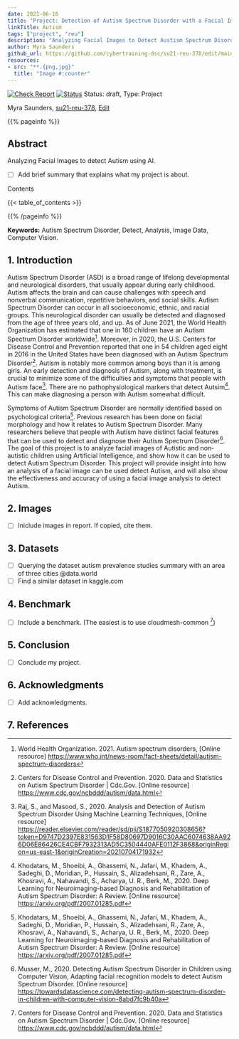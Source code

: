 ```yaml
---
date: 2021-06-16
title: "Project: Detection of Autism Spectrum Disorder with a Facial Image using Artificial Intelligence"
linkTitle: Autism
tags: ["project", "reu"]
description: "Analyzing Facial Images to Detect Austism Spectrum Disorder using AI"
author: Myra Saunders
github_url: https://github.com/cybertraining-dsc/su21-reu-378/edit/main/project/index.md
resources:
- src: "**.{png,jpg}"
  title: "Image #:counter"
---
```


[![Check Report](https://github.com/cybertraining-dsc/su21-reu-378/workflows/Check%20Report/badge.svg)](https://github.com/cybertraining-dsc/su21-reu-378/actions)
[![Status](https://github.com/cybertraining-dsc/su21-reu-378/workflows/Status/badge.svg)](https://github.com/cybertraining-dsc/su21-reu-378/actions)
Status: draft, Type: Project


Myra Saunders, [su21-reu-378](https://github.com/cybertraining-dsc/su21-reu-378), [Edit](https://github.com/cybertraining-dsc/su21-reu-378/blob/main/project/index.md)

{{% pageinfo %}}

## Abstract

Analyzing Facial Images to detect Autism using AI.
- [ ] Add brief summary that explains what my project is about.

Contents

{{< table_of_contents >}}

{{% /pageinfo %}}

**Keywords:** Autism Spectrum Disorder, Detect, Analysis, Image Data, Computer Vision. 

## 1. Introduction

Autism Spectrum Disorder (ASD) is a broad range of lifelong developmental and neurological disorders, that usually appear during early childhood. Autism affects the brain and can cause challenges with speech and nonverbal communication, repetitive behaviors, and social skills. Autism Spectrum Disorder can occur in all socioeconomic, ethnic, and racial groups. This neurological disorder can usually be detected and diagnosed from the age of three years old, and up. As of June 2021, the World Health Organization has estimated that one in 160 children have an Autism Spectrum Disorder worldwide[^1]. Moreover, in 2020, the U.S. Centers for Disease Control and Prevention reported that one in 54 children aged eight in 2016 in the United States have been diagnosed with an Autism Spectrum Disorder[^2]. Autism is notably more common among boys than it is among girls. An early detection and diagnosis of Autism, along with treatment, is crucial to minimize some of the difficulties and symptoms that people with Autism face[^3]. There are no pathophysiological markers that detect Autsim[^4]. This can make diagnosing a person with Autism somewhat difficult. 

Symptoms of Autism Spectrum Disorder are normally identified based on psychological criteria[^4]. Previous research has been done on facial morphology and how it relates to Autism Spectrum Disorder. Many researchers believe that people with Autism have distinct facial features that can be used to detect and diagnose their Autism Spectrum Disorder[^5]. The goal of this project is to analyze facial images of Autistic and non-autistic children using Artificial Intelligence, and show how it can be used to detect Autism Spectrum Disorder. This project will provide insight into how an analysis of a facial image can be used detect Autism, and will also show the effectiveness and accuracy of using a facial image analysis to detect Autism.

## 2. Images

- [ ] Iniclude images in report. If copied, cite them.

## 3. Datasets

- [ ] Querying the dataset autism prevalence studies summary with an area of three cities @data.world
- [ ] Find a similar dataset in kaggle.com

## 4. Benchmark

- [ ] Include a benchmark. (The easiest is to use cloudmesh-common [^2])
 
## 5. Conclusion

- [ ] Conclude my project.

## 6. Acknowledgments

- [ ] Add acknowledgments.

## 7. References

[^1]: World Health Organization. 2021. Autism spectrum disorders, [Online resource] https://www.who.int/news-room/fact-sheets/detail/autism-spectrum-disorders

[^2]: Centers for Disease Control and Prevention. 2020. Data and Statistics on Autism Spectrum Disorder | Cdc.Gov. [Online resource] https://www.cdc.gov/ncbddd/autism/data.html

[^3]: Raj, S., and Masood, S., 2020. Analysis and Detection of Autism Spectrum Disorder Using Machine Learning Techniques, [Online resource] https://reader.elsevier.com/reader/sd/pii/S1877050920308656?token=D9747D2397E831563D1F58D80697D9016C30AAC6074638AA926D06E86426CE4CBF7932313AD5C3504440AFE0112F3868&originRegion=us-east-1&originCreation=20210704171932

[^4]: Khodatars, M., Shoeibi, A., Ghassemi, N., Jafari, M., Khadem, A., Sadeghi, D., Moridian, P., Hussain, S., Alizadehsani, R., Zare, A., Khosravi, A., Nahavandi, S., Acharya, U. R., Berk, M., 2020. Deep Learning for Neuroimaging-based Diagnosis and Rehabilitation of Autism Spectrum Disorder: A Review. [Online resource] https://arxiv.org/pdf/2007.01285.pdf

[^5]: Musser, M., 2020. Detecting Autism Spectrum Disorder in Children using Computer Vision, Adapting facial recognition models to detect Autism Spectrum Disorder. [Online resource] https://towardsdatascience.com/detecting-autism-spectrum-disorder-in-children-with-computer-vision-8abd7fc9b40a
